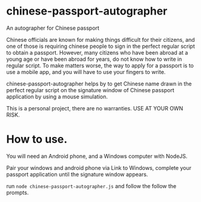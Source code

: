 # chinese-passport-autographer
An autographer for Chinese passport

Chinese officials are known for making things difficult for their citizens, and one of those is requiring chinese people to sign in the perfect regular script to obtain a passport. However, many citizens who have been abroad at a young age or have been abroad for years, do not know how to write in regular script. To make matters worse, the way to apply for a passport is to use a mobile app, and you will have to use your fingers to write.

chinese-passport-autographer helps by to get Chinese name drawn in the perfect regular script on the signature window of Chinese passport application by using a mouse simulation.

This is a personal project, there are no warranties. USE AT YOUR OWN RISK.

# How to use.

You will need an Android phone, and a Windows computer with NodeJS.

Pair your windows and android phone via Link to Windows, complete your passport application until the signature window appears.

run `node chinese-passport-autographer.js` and follow the follow the prompts.
